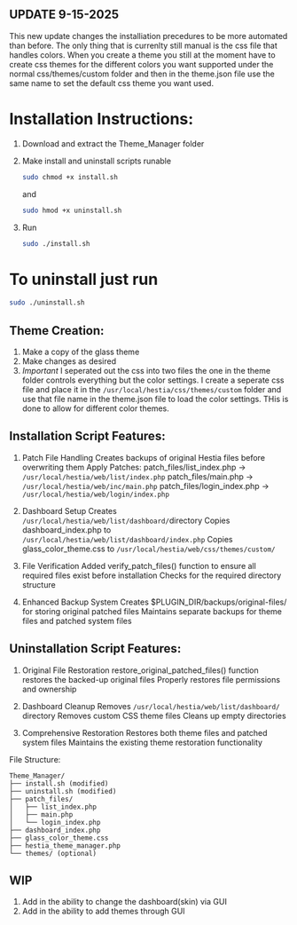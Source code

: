 ## **UPDATE 9-15-2025**
This new update changes the installiation precedures to be more automated than before. The only thing that is currenlty still manual is the css file that handles colors.
When you create a theme you still at the moment have to create css themes for the different colors you want supported under the normal css/themes/custom folder and then in the theme.json file use the same name to set the default css theme you want used.

# **Installation Instructions:**
1. Download and extract the Theme_Manager folder
2. Make install and uninstall scripts runable
   ```bash
   sudo chmod +x install.sh
   ```
   and
   
   ```bash
   sudo hmod +x uninstall.sh
   ```
   
4. Run
   ```bash
   sudo ./install.sh
   ```

# To uninstall just run 
```bash 
sudo ./uninstall.sh
```

## **Theme Creation:**
1. Make a copy of the glass theme
2. Make changes as desired
3. *Important* I seperated out the css into two files the one in the theme folder controls everything but the color settings. I create a seperate css file and place it in the ```/usr/local/hestia/css/themes/custom``` folder and use that file name in the theme.json file to load the color settings. THis is done to allow for different color themes.
   
## **Installation Script Features:**

1. Patch File Handling
Creates backups of original Hestia files before overwriting them
Apply Patches:
patch_files/list_index.php → ```/usr/local/hestia/web/list/index.php```
patch_files/main.php → ```/usr/local/hestia/web/inc/main.php```
patch_files/login_index.php → ```/usr/local/hestia/web/login/index.php```

2. Dashboard Setup
Creates ```/usr/local/hestia/web/list/dashboard/```directory
Copies dashboard_index.php to ```/usr/local/hestia/web/list/dashboard/index.php```
Copies glass_color_theme.css to ```/usr/local/hestia/web/css/themes/custom/```

3. File Verification
Added verify_patch_files() function to ensure all required files exist before installation
Checks for the required directory structure

4. Enhanced Backup System
Creates $PLUGIN_DIR/backups/original-files/ for storing original patched files
Maintains separate backups for theme files and patched system files

## **Uninstallation Script Features:**

1. Original File Restoration
restore_original_patched_files() function restores the backed-up original files
Properly restores file permissions and ownership

2. Dashboard Cleanup
Removes ```/usr/local/hestia/web/list/dashboard/``` directory
Removes custom CSS theme files
Cleans up empty directories

3. Comprehensive Restoration
Restores both theme files and patched system files
Maintains the existing theme restoration functionality

File Structure:
```
Theme_Manager/
├── install.sh (modified)
├── uninstall.sh (modified)
├── patch_files/
│   ├── list_index.php
│   ├── main.php
│   └── login_index.php
├── dashboard_index.php
├── glass_color_theme.css
├── hestia_theme_manager.php
└── themes/ (optional)
```

## **WIP**
1. Add in the ability to change the dashboard(skin) via GUI
2. Add in the ability to add themes through GUI
